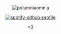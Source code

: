 <div id="header" align="center">

<p align="center"> <img src="https://komarev.com/ghpvc/?username=polumniaomnia&label=𝜗𝜚%20&color=5a6192&style=plastic" alt="polumniaomnia" /> </p>

[![spotify-github-profile](https://spotify-github-profile.kittinanx.com/api/view?uid=vfhhfzxy4pd5wsrtz10i91kdj&cover_image=true&theme=novatorem&show_offline=false&background_color=121212&interchange=false&bar_color=53b14f&bar_color_cover=true)](https://github.com/kittinan/spotify-github-profile)

<p align="center"

<p align="center"> <3


<!--
**PolumniaOmniaprofiaOmnia** is a ✨ _special_ ✨ repository because its `README.md` (this file) appears on your GitHub profile.

Here are some ideas to get you started:

- 🔭 I’m currently working on ...
- 🌱 I’m currently learning ...
- 👯 I’m looking to collaborate on ...
- 🤔 I’m looking for help with ...
- 💬 Ask me about ...
- 📫 How to reach me: ...
- 😄 Pronouns: ...
- ⚡ Fun fact: ...
-->
